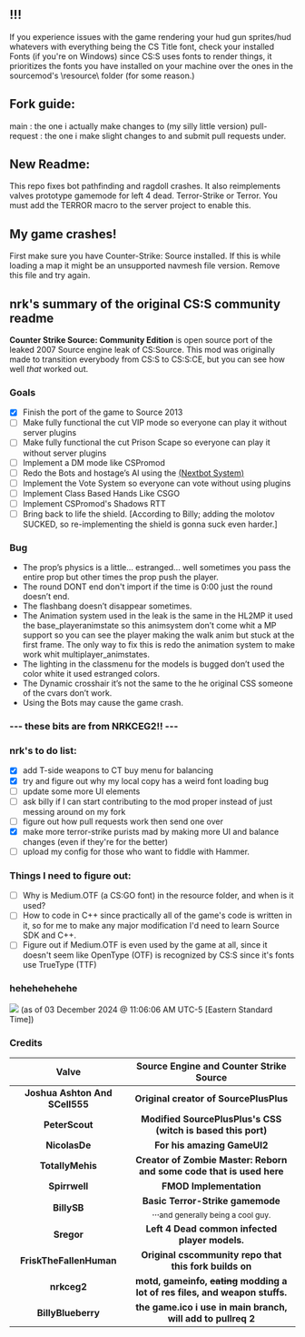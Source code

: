 ## !!!
If you experience issues with the game rendering your hud gun sprites/hud whatevers with everything being the CS Title font, check your installed Fonts (if you're on Windows) since CS:S uses fonts to render things, it prioritizes the fonts you have installed on your machine over the ones in the sourcemod's \resource\ folder (for some reason.)

## Fork guide:
main : the one i actually make changes to (my silly little version)
pull-request : the one i make slight changes to and submit pull requests under.

## New Readme:
This repo fixes bot pathfinding and ragdoll crashes. It also reimplements valves prototype gamemode for left 4 dead. Terror-Strike or Terror.
You must add the TERROR macro to the server project to enable this.

## My game crashes!
First make sure you have Counter-Strike: Source installed.
If this is while loading a map it might be an unsupported navmesh file version. Remove this file and try again.

## nrk's summary of the original CS:S community readme

**Counter Strike Source: Community Edition** is open source port of the leaked 2007 Source engine leak of CS:Source.
This mod was originally made to transition everybody from CS:S to CS:S:CE, but you can see how well *that* worked out.

### Goals

- [x] Finish the port of the game to Source 2013
- [ ] Make fully functional the cut VIP mode so everyone can play it without server plugins
- [ ] Make fully functional the cut Prison Scape so everyone can play it without server plugins
- [ ] Implement a DM mode like CSPromod
- [ ] Redo the Bots and hostage’s AI using the [(Nextbot System)](https://developer.valvesoftware.com/wiki/NextBot)
- [ ] Implement the Vote System so everyone can vote without using plugins
- [ ] Implement Class Based Hands Like CSGO
- [ ] Implement CSPromod's Shadows RTT
- [ ] Bring back to life the shield. [According to Billy; adding the molotov SUCKED, so re-implementing the shield is gonna suck even harder.]

### Bug

- The prop’s physics is a little... estranged... well sometimes you pass the entire prop but other times the prop push the player.
- The round DONT end don't import if the time is 0:00 just the round doesn’t end.
- The flashbang doesn’t disappear sometimes.
- The Animation system used in the leak is the same in the HL2MP it used the base_playeranimstate so this animsystem don’t come whit a MP support so you can see the player making the walk anim but stuck at the first frame.
  The only way to fix this is redo the animation system to make work whit multiplayer_animstates.
- The lighting in the classmenu for the models is bugged don’t used the color white it used estranged colors.
- The Dynamic crosshair it’s not the same to the he original CSS someone of the cvars don’t work.
- Using the Bots may cause the game crash. 

### --- these bits are from NRKCEG2!! ---

### nrk's to do list:
 - [x] add T-side weapons to CT buy menu for balancing
 - [x] try and figure out why my local copy has a weird font loading bug
 - [ ] update some more UI elements
 - [ ] ask billy if I can start contributing to the mod proper instead of just messing around on my fork
 - [ ] figure out how pull requests work then send one over
 - [x] make more terror-strike purists mad by making more UI and balance changes (even if they're for the better)
 - [ ] upload my config for those who want to fiddle with Hammer.

### Things I need to figure out:

- [ ] Why is Medium.OTF (a CS:GO font) in the resource folder, and when is it used?
- [ ] How to code in C++ since practically all of the game's code is written in it, so for me to make any major modification I'd need to learn Source SDK and C++.
- [ ] Figure out if Medium.OTF is even used by the game at all, since it doesn't seem like OpenType (OTF) is recognized by CS:S since it's fonts use TrueType (TTF)

### hehehehehehe
<img src="https://github.com/nrkceg2/terrorstrike/blob/main/~misc-whatevers/funny-number.png?raw=true">
(as of 03 December 2024 @ 11:06:06 AM UTC-5 [Eastern Standard Time])

### Credits

|           **Valve**            |           Source Engine and Counter Strike Source            |
| :----------------------------: | :----------------------------------------------------------: |
| **Joshua Ashton And SCell555** |            **Original creator of SourcePlusPlus**            |
|         **PeterScout**         | **Modified SourcePlusPlus's CSS (witch is based this port)** |
|         **NicolasDe**          |                 **For his amazing GameUI2**                  |
|        **TotallyMehis**        | **Creator of Zombie Master: Reborn and some code that is used here** |
|         **Spirrwell**          |                   **FMOD Implementation**                    |
|         **BillySB**          |                   **Basic Terror-Strike gamemode** ...<sub>and generally being a cool guy.</sub>                    |
|         **Sregor**          |                   **Left 4 Dead common infected player models.**                    |
|   **FriskTheFallenHuman**   |                **Original cscommunity repo that this fork builds on**    |
|         **nrkceg2**         |     **motd, gameinfo, ~~eating~~ modding a lot of res files, and weapon stuffs.**       |
| **BillyBlueberry** | **the game.ico i use in main branch, will add to pullreq 2** |

